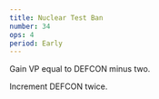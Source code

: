 ```yaml
---
title: Nuclear Test Ban
number: 34
ops: 4
period: Early
---
```

Gain VP equal to DEFCON minus two.

Increment DEFCON twice.
